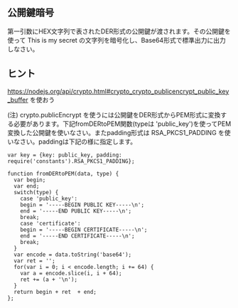 ## 公開鍵暗号
第一引数にHEX文字列で表されたDER形式の公開鍵が渡されます。その公開鍵を使って
This is my secret
の文字列を暗号化し、Base64形式で標準出力に出力しなさい。

## ヒント
https://nodejs.org/api/crypto.html#crypto_crypto_publicencrypt_public_key_buffer
を使おう

(注) crypto.publicEncrypt を使うには公開鍵をDER形式からPEM形式に変換する必要があります。下記fromDERtoPEM関数(typeは 'public_key')を使ってPEM変換した公開鍵を使いなさい。またpadding形式は RSA_PKCS1_PADDING を使いなさい。paddingは下記の様に指定します。

````
var key = {key: public_key, padding: require('constants').RSA_PKCS1_PADDING};
````

````
function fromDERtoPEM(data, type) {
  var begin;
  var end;
  switch(type) {
    case 'public_key':
    begin = '-----BEGIN PUBLIC KEY-----\n';
    end = '-----END PUBLIC KEY-----\n';
    break;
    case 'certificate':
    begin = '-----BEGIN CERTIFICATE-----\n';
    end = '-----END CERTIFICATE-----\n';
    break;
  }
  var encode = data.toString('base64');
  var ret = '';
  for(var i = 0; i < encode.length; i += 64) {
    var a = encode.slice(i, i + 64);
    ret += (a + '\n');
  }
  return begin + ret  + end;
};
````
